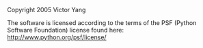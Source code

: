 Copyright 2005 Victor Yang

The software is licensed according to the terms of the PSF (Python Software Foundation) license found here: http://www.python.org/psf/license/